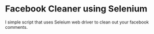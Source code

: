 # Facebook Cleaner using Selenium

I simple script that uses Seleium web driver to clean out your facebook comments.
